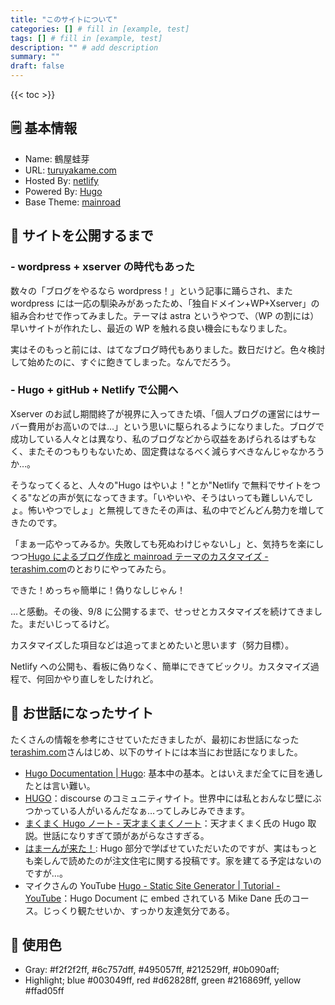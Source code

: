 ```yaml
---
title: "このサイトについて"
categories: [] # fill in [example, test]
tags: [] # fill in [example, test]
description: "" # add description
summary: ""
draft: false
---
```


{{< toc >}}

## 🗒 基本情報

- Name: 鶴屋蛙芽
- URL: [turuyakame.com](/)
- Hosted By: [netlify](https://www.netlify.com/)
- Powered By: [Hugo](https://gohugo.io/)
- Base Theme: [mainroad](https://github.com/Vimux/Mainroad)

## 🚶 サイトを公開するまで

### - wordpress + xserver の時代もあった

数々の「ブログをやるなら wordpress！」という記事に踊らされ、また wordpress には一応の馴染みがあったため、「独自ドメイン+WP+Xserver」の組み合わせで作ってみました。テーマは astra というやつで、（WP の割には）早いサイトが作れたし、最近の WP を触れる良い機会にもなりました。

実はそのもっと前には、はてなブログ時代もありました。数日だけど。色々検討して始めたのに、すぐに飽きてしまった。なんでだろう。

### - Hugo + gitHub + Netlify で公開へ

Xserver のお試し期間終了が視界に入ってきた頃、「個人ブログの運営にはサーバー費用がお高いのでは…」という思いに駆られるようになりました。ブログで成功している人々とは異なり、私のブログなどから収益をあげられるはずもなく、またそのつもりもないため、固定費はなるべく減らすべきなんじゃなかろうか…。

そうなってくると、人々の"Hugo はやいよ！"とか"Netlify で無料でサイトをつくる"などの声が気になってきます。「いやいや、そうはいっても難しいんでしょ。怖いやつでしょ」と無視してきたその声は、私の中でどんどん勢力を増してきたのです。

「まぁ一応やってみるか。失敗しても死ぬわけじゃないし」と、気持ちを楽にしつつ[Hugo によるブログ作成と mainroad テーマのカスタマイズ \- terashim\.com](https://terashim.com/posts/create-hugo-blog-and-customize-mainroad-theme/)のとおりにやってみたら。

できた！めっちゃ簡単に！偽りなしじゃん！

…と感動。その後、9/8 に公開するまで、せっせとカスタマイズを続けてきました。まだいじってるけど。

カスタマイズした項目などは追ってまとめたいと思います（努力目標）。

Netlify への公開も、看板に偽りなく、簡単にできてビックリ。カスタマイズ過程で、何回かやり直しをしたけれど。

## 🤗 お世話になったサイト

たくさんの情報を参考にさせていただきましたが、最初にお世話になった[terashim\.com](https://terashim.com/)さんはじめ、以下のサイトには本当にお世話になりました。

- [Hugo Documentation \| Hugo](https://gohugo.io/documentation/): 基本中の基本。とはいえまだ全てに目を通したとは言い難い。
- [HUGO](https://discourse.gohugo.io/)：discourse のコミュニティサイト。世界中には私とおんなじ壁にぶつかっている人がいるんだなぁ…ってしみじみできます。
- [まくまく Hugo ノート \- 天才まくまくノート](https://maku77.github.io/hugo/)：天才まくまく氏の Hugo 取説。世話になりすぎて頭があがらなさすぎる。
- [はまーんが来た！](https://track3jyo.com/): Hugo 部分で学ばせていただいたのですが、実はもっとも楽しんで読めたのが注文住宅に関する投稿です。家を建てる予定はないのですが…。
- マイクさんの YouTube [Hugo \- Static Site Generator \| Tutorial \- YouTube](https://www.youtube.com/playlist?list=PLLAZ4kZ9dFpOnyRlyS-liKL5ReHDcj4G3)：Hugo Document に embed されている Mike Dane 氏のコース。じっくり観たせいか、すっかり友達気分である。

## 🎨 使用色

- Gray: #f2f2f2ff, #6c757dff, #495057ff, #212529ff, #0b090aff;
- Highlight; blue #003049ff, red #d62828ff, green #216869ff, yellow #ffad05ff
